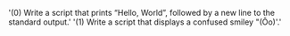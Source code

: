 '(0) Write a script that prints “Hello, World”, followed by a new line to the standard output.'
'(1) Write a script that displays a confused smiley "(Ôo)'.'
